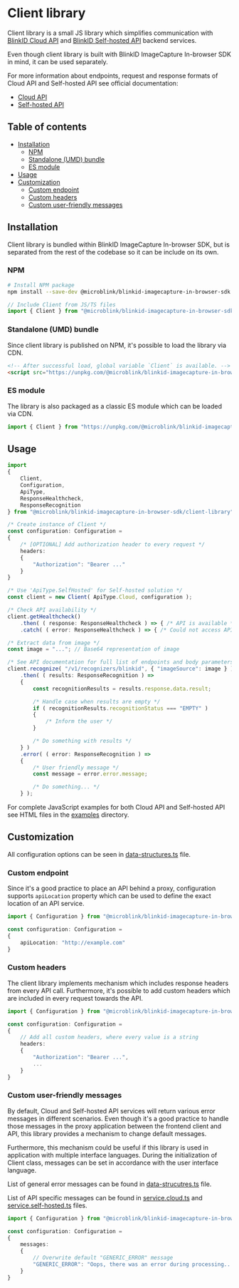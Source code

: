 # Client library

Client library is a small JS library which simplifies communication with [BlinkID Cloud API](https://microblink.com/products/blinkid/cloud-api) and [BlinkID Self-hosted API](https://microblink.com/products/blinkid/self-hosted-api) backend services.

Even though client library is built with BlinkID ImageCapture In-browser SDK in mind, it can be used separately.

For more information about endpoints, request and response formats of Cloud API and Self-hosted API see official documentation:

* [Cloud API](https://microblink.com/docs/cloudapi/overview.html#introduction)
* [Self-hosted API](https://hub.docker.com/r/microblink/api/)

## Table of contents

* [Installation](#installation)
    * [NPM](#installation-npm)
    * [Standalone (UMD) bundle](#installation-standalone-bundle)
    * [ES module](#installation-es-module)
* [Usage](#usage)
* [Customization](#customization)
    * [Custom endpoint](#custom-endpoint)
    * [Custom headers](#custom-headers)
    * [Custom user-friendly messages](#custom-user-friendly-messages)

## <a name="installation"></a> Installation

Client library is bundled within BlinkID ImageCapture In-browser SDK, but is separated from the rest of the codebase so it can be include on its own.

### <a name="installation-npm"></a> NPM

```sh
# Install NPM package
npm install --save-dev @microblink/blinkid-imagecapture-in-browser-sdk
```

```javascript
// Include Client from JS/TS files
import { Client } from "@microblink/blinkid-imagecapture-in-browser-sdk";
```

### <a name="installation-standalone-bundle"></a> Standalone (UMD) bundle

Since client library is published on NPM, it's possible to load the library via CDN.

```html
<!-- After successful load, global variable `Client` is available. -->
<script src="https://unpkg.com/@microblink/blinkid-imagecapture-in-browser-sdk/client-library/dist/client-library.min.js"></script>
```

### <a name="installation-es-module"></a> ES module

The library is also packaged as a classic ES module which can be loaded via CDN.

```js
import { Client } from "https://unpkg.com/@microblink/blinkid-imagecapture-in-browser-sdk/client-library/es/client-library.mjs";
```
## <a name="usage"></a> Usage

```typescript
import
{ 
    Client,
    Configuration,
    ApiType,
    ResponseHealthcheck,
    ResponseRecognition
} from "@microblink/blinkid-imagecapture-in-browser-sdk/client-library";

/* Create instance of Client */
const configuration: Configuration =
{
    /* [OPTIONAL] Add authorization header to every request */
    headers:
    {
        "Authorization": "Bearer ..."
    }
}

/* Use 'ApiType.SelfHosted' for Self-hosted solution */
const client = new Client( ApiType.Cloud, configuration );

/* Check API availability */
client.getHealthcheck()
    .then( ( response: ResponseHealthcheck ) => { /* API is available */ } )
    .catch( ( error: ResponseHealthcheck ) => { /* Could not access API */ } );

/* Extract data from image */
const image = "..."; // Base64 representation of image

/* See API documentation for full list of endpoints and body parameters */
client.recognize( "/v1/recognizers/blinkid", { "imageSource": image } )
    .then( ( results: ResponseRecognition ) =>
    {
        const recognitionResults = results.response.data.result;

        /* Handle case when results are empty */
        if ( recognitionResults.recognitionStatus === "EMPTY" )
        {
            /* Inform the user */
        }

        /* Do something with results */
    } )
    .error( ( error: ResponseRecognition ) =>
    {
        /* User friendly message */
        const message = error.error.message;

        /* Do something... */
    } );
```

For complete JavaScript examples for both Cloud API and Self-hosted API see HTML files in the [examples](examples) directory.
## <a name="customization"></a> Customization

All configuration options can be seen in [data-structures.ts](src/data-structures.ts) file.

### <a name="custom-endpoint"></a> Custom endpoint

Since it's a good practice to place an API behind a proxy, configuration supports `apiLocation` property which can be used to define the exact location of an API service.

```typescript
import { Configuration } from "@microblink/blinkid-imagecapture-in-browser-sdk/client-library";

const configuration: Configuration =
{
    apiLocation: "http://example.com"
}
```

### <a name="custom-headers"></a> Custom headers

The client library implements mechanism which includes response headers from every API call. Furthermore, it's possible to add custom headers which are included in every request towards the API.

```typescript
import { Configuration } from "@microblink/blinkid-imagecapture-in-browser-sdk/client-library";

const configuration: Configuration =
{
    // Add all custom headers, where every value is a string
    headers:
    {
        "Authorization": "Bearer ...",
        ...
    }
}
```

### <a name="custom-user-friendly-messages"></a> Custom user-friendly messages

By default, Cloud and Self-hosted API services will return various error messages in different scenarios. Even though it's a good practice to handle those messages in the proxy application between the frontend client and API, this library provides a mechanism to change default messages.

Furthermore, this mechanism could be useful if this library is used in application with multiple interface languages. During the initialization of Client class, messages can be set in accordance with the user interface language.

List of general error messages can be found in [data-strucutres.ts](src/data-structures.ts) file.

List of API specific messages can be found in [service.cloud.ts](src/service.cloud.ts) and [service.self-hosted.ts](src/service.self-hosted.ts) files.

```typescript
import { Configuration } from "@microblink/blinkid-imagecapture-in-browser-sdk/client-library";

const configuration: Configuration =
{
    messages:
    {
        // Overwrite default "GENERIC_ERROR" message
        "GENERIC_ERROR": "Oops, there was an error during processing..."
    }
}
```
